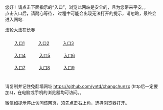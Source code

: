 您好！请点击下面指示的“入口”，浏览此网站是安全的，且为您带来平安。。 <br/>
点击入口后，请耐心等待， 过程中可能会出现无法打开的提示，请忽略，最终会进入网站. </br>

法轮大法在长春<br/>
<div style="padding:10px"><a style="margin:20px" target="_blank" href="https://dorbmd2in3pni.cloudfront.net/2Qpsp?asljfrcz" id="ccLink1" rel="nofollow">入口1</a> <a target="_blank" style="margin:20px" href="https://d53ndpf1bcdug.cloudfront.net/2Qpsp?lqrrsyna" id="ccLink2" rel="nofollow">入口2</a> <a style="margin:20px" target="_blank" href="https://d2brmpslakm8xz.cloudfront.net/2Qpsp?onfqtqac" id="ccLink3" rel="nofollow">入口3</a></div>

<div style="padding:10px" ><a style="margin:20px" target="_blank" href="https://dorbmd2in3pni.cloudfront.net/2Qpsp?asljfrcz" id="ccLink4" rel="nofollow">入口4</a> <a style="margin:20px" href="https://d53ndpf1bcdug.cloudfront.net/2Qpsp?lqrrsyna" target="_blank" id="ccLink5" rel="nofollow">入口5</a> <a style="margin:20px" href="https://d2brmpslakm8xz.cloudfront.net/2Qpsp?onfqtqac" target="_blank" id="ccLink6" rel="nofollow">入口6</a></div>

<div style="padding:10px"><a style="margin:20px" target="_blank" href="https://dorbmd2in3pni.cloudfront.net/2Qpsp?asljfrcz" id="ccLink7" rel="nofollow">入口7</a> <a style="margin:20px" href="https://d53ndpf1bcdug.cloudfront.net/2Qpsp?lqrrsyna" target="_blank" id="ccLink8" rel="nofollow">入口8</a> <a style="margin:20px" target="_blank" href="https://d2brmpslakm8xz.cloudfront.net/2Qpsp?onfqtqac" id="ccLink9" rel="nofollow">入口9</a></div>

<br/>



请复制并记住免翻墙网址 https://github.com/yntd/changchunzx (http后一定要加s)，在电脑或手机的浏览器均可访问。。<br/>

微信如提示停止访问该网页，须先点击右上角，选择浏览器打开。
